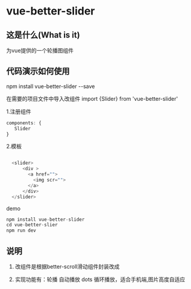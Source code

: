 # vue-better-slider

## 这是什么(What is it)
为vue提供的一个轮播图组件

## 代码演示如何使用

npm install vue-better-slider --save 

在需要的项目文件中导入改组件   import {Slider} from 'vue-better-slider'

1.注册组件
```js
components: {
   Slider
}
```
2.模板
```js

  <slider>
      <div >
        <a href="">
          <img scr="">
        </a>
      </div>
  </slider> 
```
demo 
```js
npm install vue-better-slider
cd vue-better-slier
npm run dev
```
## 说明

1. 改组件是根据better-scroll滑动组件封装改成

2. 实现功能有：轮播 自动播放 dots 循环播放，适合手机端,图片高度自适应











